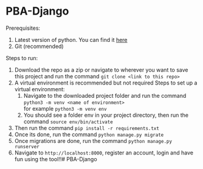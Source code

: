 # PBA-Django

Prerequisites: 
1. Latest version of python. You can find it <a href="https://www.python.org/downloads/">here</a>
2. Git (recommended)

Steps to run: 
1. Download the repo as a zip or navigate to wherever you want to save this project and run the command ```git clone <link to this repo>```
2. A virtual environment is recommended but not required
   Steps to set up a virtual environment:
   1. Navigate to the downloaded project folder and run the command ```python3 -m venv <name of environment>``` <br/>
      for example ```python3 -m venv env```
   2. You should see a folder env in your project directory, then run the command ```source env/bin/activate```
3. Then run the command ```pip install -r requirements.txt```
4. Once its done, run the command ```python manage.py migrate```
5. Once migrations are done, run the command ```python manage.py runserver```
6. Navigate to ```http://localhost:8000```, register an account, login and have fun using the tool!!# PBA-Django